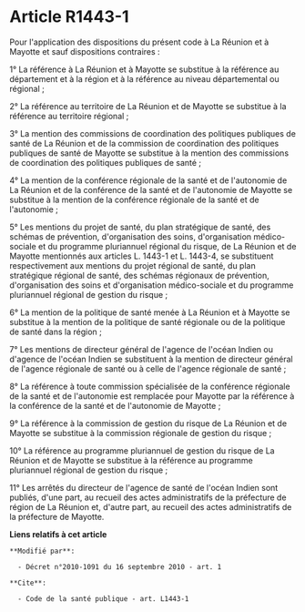 # Article R1443-1

Pour l'application des dispositions du présent code à La Réunion et à Mayotte et sauf dispositions contraires : 

1° La référence à La Réunion et à Mayotte se substitue à la référence au département et à la région et à la référence au
niveau départemental ou régional ; 

2° La référence au territoire de La Réunion et de Mayotte se substitue à la référence au territoire régional ; 

3° La mention des commissions de coordination des politiques publiques de santé de La Réunion et de la commission de
coordination des politiques publiques de santé de Mayotte se substitue à la mention des commissions de coordination des
politiques publiques de santé ; 

4° La mention de la conférence régionale de la santé et de l'autonomie de La Réunion et de la conférence de la santé et de
l'autonomie de Mayotte se substitue à la mention de la conférence régionale de la santé et de l'autonomie ; 

5° Les mentions du projet de santé, du plan stratégique de santé, des schémas de prévention, d'organisation des soins,
d'organisation médico-sociale et du programme pluriannuel régional du risque, de La Réunion et de Mayotte mentionnés aux
articles L. 1443-1 et L. 1443-4, se substituent respectivement aux mentions du projet régional de santé, du plan stratégique
régional de santé, des schémas régionaux de prévention, d'organisation des soins et d'organisation médico-sociale et du
programme pluriannuel régional de gestion du risque ; 

6° La mention de la politique de santé menée à La Réunion et à Mayotte se substitue à la mention de la politique de santé
régionale ou de la politique de santé dans la région ;

7° Les mentions de directeur général de l'agence de l'océan Indien ou d'agence de l'océan Indien se substituent à la mention
de directeur général de l'agence régionale de santé ou à celle de l'agence régionale de santé ; 

8° La référence à toute commission spécialisée de la conférence régionale de la santé et de l'autonomie est remplacée pour
Mayotte par la référence à la conférence de la santé et de l'autonomie de Mayotte ; 

9° La référence à la commission de gestion du risque de La Réunion et de Mayotte se substitue à la commission régionale de
gestion du risque ; 

10° La référence au programme pluriannuel de gestion du risque de La Réunion et de Mayotte se substitue à la référence au
programme pluriannuel régional de gestion du risque ; 

11° Les arrêtés du directeur de l'agence de santé de l'océan Indien sont publiés, d'une part, au recueil des actes
administratifs de la préfecture de région de La Réunion et, d'autre part, au recueil des actes administratifs de la
préfecture de Mayotte.

**Liens relatifs à cet article**

	**Modifié par**:

	  - Décret n°2010-1091 du 16 septembre 2010 - art. 1

	**Cite**:

	  - Code de la santé publique - art. L1443-1
